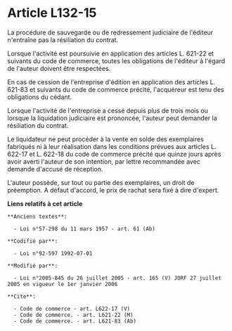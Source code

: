# Article L132-15

La procédure de sauvegarde ou de redressement judiciaire de l'éditeur n'entraîne pas la résiliation du contrat. 

Lorsque l'activité est poursuivie en application des articles L. 621-22 et suivants du code de commerce, toutes les
obligations de l'éditeur à l'égard de l'auteur doivent être respectées. 

En cas de cession de l'entreprise d'édition en application des articles L. 621-83 et suivants du code de commerce précité,
l'acquéreur est tenu des obligations du cédant. 

Lorsque l'activité de l'entreprise a cessé depuis plus de trois mois ou lorsque la liquidation judiciaire est prononcée,
l'auteur peut demander la résiliation du contrat. 

Le liquidateur ne peut procéder à la vente en solde des exemplaires fabriqués ni à leur réalisation dans les conditions
prévues aux articles L. 622-17 et L. 622-18 du code de commerce précité que quinze jours après avoir averti l'auteur de son
intention, par lettre recommandée avec demande d'accusé de réception. 

L'auteur possède, sur tout ou partie des exemplaires, un droit de préemption. A défaut d'accord, le prix de rachat sera fixé
à dire d'expert.

**Liens relatifs à cet article**

	**Anciens textes**:

	  - Loi n°57-298 du 11 mars 1957 - art. 61 (Ab)

	**Codifié par**:

	  - Loi n°92-597 1992-07-01

	**Modifié par**:

	  - Loi n°2005-845 du 26 juillet 2005 - art. 165 (V) JORF 27 juillet 2005 en vigueur le 1er janvier 2006

	**Cite**:

	  - Code de commerce - art. L622-17 (V)
	  - Code de commerce. - art. L621-22 (M)
	  - Code de commerce. - art. L621-83 (Ab)

